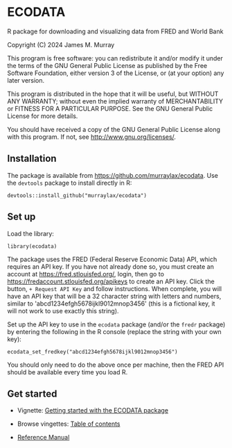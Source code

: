 # ECODATA
R package for downloading and visualizing data from FRED and World Bank

Copyright (C) 2024 James M. Murray

This program is free software: you can redistribute it and/or modify
it under the terms of the GNU General Public License as published by
the Free Software Foundation, either version 3 of the License, or
(at your option) any later version.

This program is distributed in the hope that it will be useful,
but WITHOUT ANY WARRANTY; without even the implied warranty of
MERCHANTABILITY or FITNESS FOR A PARTICULAR PURPOSE.  See the
GNU General Public License for more details.

You should have received a copy of the GNU General Public License
along with this program.  If not, see <http://www.gnu.org/licenses/>.

## Installation

The package is available from <a href="https://github.com/murraylax/ecodata" target="_blank">https://github.com/murraylax/ecodata</a>. Use the `devtools` package to install directly in R:

`devtools::install_github("murraylax/ecodata")`

## Set up

Load the library:

`library(ecodata)`

The package uses the FRED (Federal Reserve Economic Data) API, which requires an API key. If you have not already done so, you must create an account at https://fred.stlouisfed.org/, login, then go to https://fredaccount.stlouisfed.org/apikeys to create an API key. Click the button, `+ Request API Key` and follow instructions. When complete, you will have an API key that will be a 32 character string with letters and numbers, similar to 'abcd1234efgh5678ijkl9012mnop3456' (this is a fictional key, it will not work to use exactly this string).

Set up the API key to use in the `ecodata` package (and/or the `fredr` package) by entering the following in the R console (replace the string with your own key):

`ecodata_set_fredkey("abcd1234efgh5678ijkl9012mnop3456")`

You should only need to do the above once per machine, then the FRED API should be available every time you load R.

## Get started

  - Vignette: <a href="https://murraylax.org/ecodata/getting-started.html" target="_blank">Getting started with the ECODATA package</a>
  
  - Browse vingettes: <a href="https://murraylax.org/ecodata/table_of_contents.html" target="_blank">Table of contents</a>
  
  - <a href="https://murraylax.org/ecodata/manual/reference/" target="_blank">Reference Manual</a>
